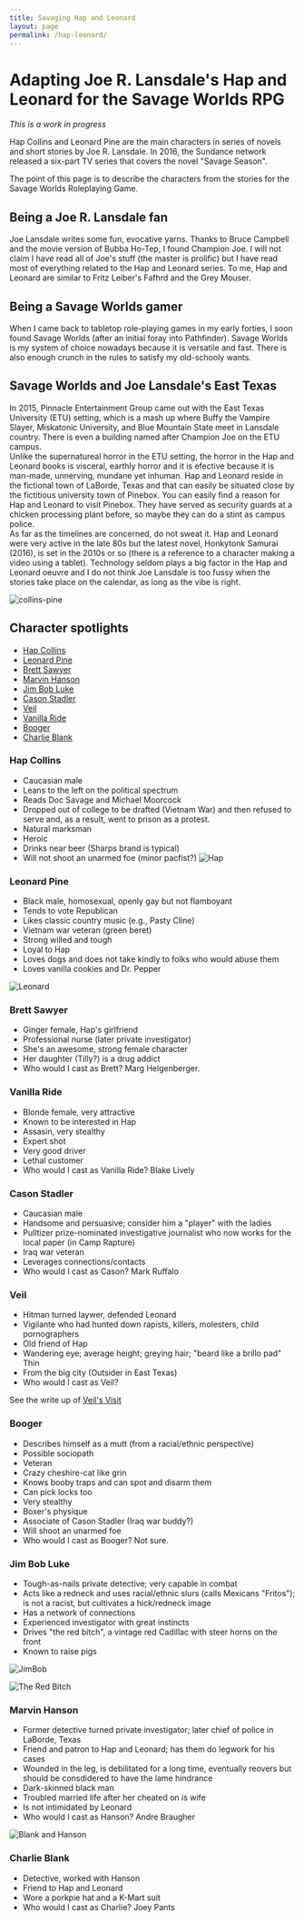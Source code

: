 ```yaml
---
title: Savaging Hap and Leonard
layout: page
permalink: /hap-leonard/
---
```


# Adapting Joe R. Lansdale's Hap and Leonard for the Savage Worlds RPG

_This is a work in progress_

Hap Collins and Leonard Pine are the main characters in series of novels and
short stories by Joe R. Lansdale. In 2016, the Sundance network released a
six-part TV series that covers the novel "Savage Season".

The point of this page is to describe the characters from the stories for the
Savage Worlds Roleplaying Game.

## Being a Joe R. Lansdale fan


Joe Lansdale writes some fun, evocative yarns. Thanks to Bruce Campbell and the movie version of Bubba Ho-Tep, I found Champion Joe. I will not claim I have read all of Joe's stuff (the master is prolific) but I have read most of everything related to the Hap and Leonard series. To me, Hap and Leonard are similar to Fritz Leiber's Fafhrd and the Grey Mouser.   

## Being a Savage Worlds gamer                                                                                                                                                                                                                                                                                                                                                                                                                        
When I came back to tabletop role-playing games in my early forties, I soon found Savage Worlds (after an initial foray into Pathfinder). Savage Worlds is my system of choice nowadays because it is versatile and fast. There is also enough crunch in the rules to satisfy my old-schooly wants.                                                                                                                                                

## Savage Worlds and Joe Lansdale's East Texas                                                                                                                                                                                                                                                                                                                                                                                                                     
In 2015, Pinnacle Entertainment Group came out with the East Texas University (ETU) setting, which is a mash up where Buffy the Vampire Slayer, Miskatonic University, and Blue Mountain State meet in Lansdale country. There is even a building named after Champion Joe on the ETU campus.                                                                                                                                                      
Unlike the supernatureal horror in the ETU setting, the horror in the Hap and Leonard books is visceral, earthly horror and it is efective because it is man-made, unnerving, mundane yet inhuman.                                                                                                                                                                                                                                                Hap and Leonard reside in the fictional town of LaBorde, Texas and that can easily be situated close by the fictitious university town of Pinebox. You can easily find a reason for Hap and Leonard to visit Pinebox. They have served as security guards at a chicken processing plant before, so maybe they can do a stint as campus police.                                                                                                     
As far as the timelines are concerned, do not sweat it. Hap and Leonard were very active in the late 80s but the latest novel, Honkytonk Samurai (2016), is set in the 2010s or so (there is a reference to a character making a video using a tablet). Technology seldom plays a big factor in the Hap and Leonard oeuvre and I do not think Joe Lansdale is too fussy when the stories take place on the calendar, as long as the vibe is right. 

![collins-pine](https://when-release.com/.u/.d/1460751590.jpg)                                                                                                                                                                                                                                                                           

## Character spotlights                                                                                                                                                                                                                                                                                                                                                                                                                               

*   [Hap Collins](#hap-collins)
*   [Leonard Pine](#leonard-pine)
*   [Brett Sawyer](#brett-sawyer)
*   [Marvin Hanson](#marvin-hanson)
*   [Jim Bob Luke](#jim-bob-luke)
*   [Cason Stadler](#cason-stadler)
*   [Veil](#veil)
*   [Vanilla Ride](#vanilla-ride)
*	[Booger](#booger)
*	[Charlie Blank](#charlie-blank)

### Hap Collins

* Caucasian male 
* Leans to the left on the political spectrum 
* Reads Doc Savage and Michael Moorcock 
* Dropped out of college to be drafted (Vietnam War) and then refused to serve and, as a result, went to prison as a protest. 
* Natural marksman 
* Heroic 
* Drinks near beer (Sharps brand is typical) 
* Will not shoot an unarmed foe (minor pacfist?)
![Hap](https://s-media-cache-ak0.pinimg.com/originals/f0/4a/6c/f04a6c66b76262ae1196d9cc8bac864a.jpg)

### Leonard Pine                                                          

* Black male, homosexual, openly gay but not flamboyant 
* Tends to vote Republican 
* Likes classic country music (e.g., Pasty Cline) 
* Vietnam war veteran (green beret) 
* Strong willed and tough 
* Loyal to Hap
* Loves dogs and does not take kindly to folks who would abuse them 
* Loves vanilla cookies and Dr. Pepper       

![Leonard](https://tribzap2it.files.wordpress.com/2017/03/hap-and-leonard-michael-k-williams-1.jpg)                                   

### Brett Sawyer

* Ginger female, Hap's girlfriend
* Professional nurse (later private investigator)
* She's an awesome, strong female character
* Her daughter (Tilly?) is a drug addict 
* Who would I cast as Brett? Marg Helgenberger.

### Vanilla Ride                                                          

* Blonde female, very attractive
* Known to be interested in Hap
* Assasin, very stealthy
* Expert shot
* Very good driver
* Lethal customer                                                                                                                                                                                                                                     
* Who would I cast as Vanilla Ride? Blake Lively

### Cason Stadler

* Caucasian male
* Handsome and persuasive; consider him a "player" with the ladies
* Pulltizer prize-nominated investigative journalist who now works for the local paper (in Camp Rapture) 
* Iraq war veteran 
* Leverages connections/contacts
* Who would I cast as Cason? Mark Ruffalo 
   
### Veil   
* Hitman turned laywer, defended Leonard
* Vigilante who had hunted down rapists, killers, molesters, child pornographers
* Old friend of Hap
* Wandering eye; average height; greying hair; "beard like a brillo pad"
Thin
* From the big city (Outsider in East Texas)
*  Who would I cast as Veil? 

See the write up of [Veil's Visit](http://hapandleonard.net/veil.htm)

### Booger                                                        

*   Describes himself as a mutt (from a racial/ethnic perspective)
*   Possible sociopath
*   Veteran
*   Crazy cheshire-cat like grin
*   Knows booby traps and can spot and disarm them
*   Can pick locks too
*   Very stealthy
*   Boxer's physique
*   Associate of Cason Stadler (Iraq war buddy?)
*   Will shoot an unarmed foe
*   Who would I cast as Booger? Not sure.

### Jim Bob Luke

* Tough-as-nails private detective; very capable in combat
* Acts like a redneck and uses racial/ethnic slurs (calls Mexicans "Fritos"); is not a racist, but cultivates a hick/redneck image
* Has a network of connections
* Experienced investigator with great instincts
* Drives "the red bitch", a vintage red Cadillac with steer horns on the front
* Known to raise pigs

![JimBob](http://files.list.co.uk/images/2014/06/09/cij-still-281-lst141322.jpg)

![The Red Bitch](http://www.imcdb.org/i731581.jpg)

### Marvin Hanson

* Former detective turned private investigator; later chief of police in LaBorde, Texas
* Friend and patron to Hap and Leonard; has them do legwork for his cases
* Wounded in the leg, is debilitated for a long time, eventually reovers but should be consdidered to have the lame hindrance
* Dark-skinned black man
* Troubled married life after her cheated on is wife
* Is not intimidated by Leonard
* Who would I cast as Hanson? Andre Braugher

![Blank and Hanson](https://projectfandom.com/wp-content/uploads/2017/04/Hap-Leonard-s2e5-Blank-Hanson.jpg)


### Charlie Blank

* Detective, worked with Hanson
* Friend to Hap and Leonard
* Wore a porkpie hat and a K-Mart suit
* Who would I cast as Charlie? Joey Pants
